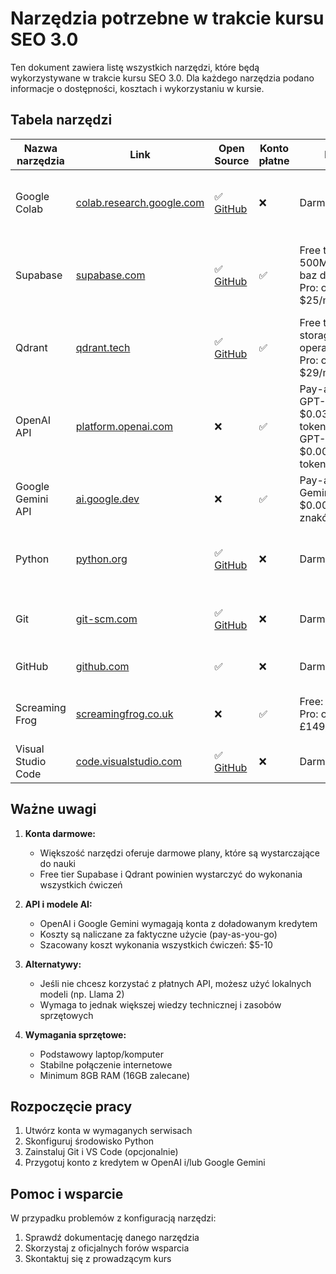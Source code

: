 # Narzędzia potrzebne w trakcie kursu SEO 3.0

Ten dokument zawiera listę wszystkich narzędzi, które będą wykorzystywane w trakcie kursu SEO 3.0. Dla każdego narzędzia podano informacje o dostępności, kosztach i wykorzystaniu w kursie.

## Tabela narzędzi

| Nazwa narzędzia | Link | Open Source | Konto płatne | Koszt | Tygodnie kursu | Wymagane | Komentarze |
|----------------|------|-------------|--------------|-------|----------------|----------|------------|
| Google Colab | [colab.research.google.com](https://colab.research.google.com) | ✅ [GitHub](https://github.com/googlecolab/colabtools) | ❌ | Darmowe | 2-4 | ✅ | Podstawowe narzędzie do pracy z kodem Python i modelami AI |
| Supabase | [supabase.com](https://supabase.com) | ✅ [GitHub](https://github.com/supabase/supabase) | ✅ | Free tier: 500MB, 50MB baz danych<br>Pro: od $25/miesiąc | 2-4 | ✅ | Baza danych PostgreSQL z rozszerzeniami do przechowywania wektorów |
| Qdrant | [qdrant.tech](https://qdrant.tech) | ✅ [GitHub](https://github.com/qdrant/qdrant) | ✅ | Free tier: 1GB storage, 100K operacji/miesiąc<br>Pro: od $29/miesiąc | 4 | ✅ | Baza danych wektorowa do przechowywania embeddingów |
| OpenAI API | [platform.openai.com](https://platform.openai.com) | ❌ | ✅ | Pay-as-you-go<br>GPT-4: $0.03/1K tokens<br>GPT-3.5: $0.002/1K tokens | 2-4 | ✅ | Dostęp do modeli GPT-4 i GPT-3.5 |
| Google Gemini API | [ai.google.dev](https://ai.google.dev) | ❌ | ✅ | Pay-as-you-go<br>Gemini Pro: $0.00025/1K znaków | 2-4 | ✅ | Dostęp do modelu Gemini Pro |
| Python | [python.org](https://python.org) | ✅ [GitHub](https://github.com/python/cpython) | ❌ | Darmowe | 2-4 | ✅ | Podstawowy język programowania używany w kursie |
| Git | [git-scm.com](https://git-scm.com) | ✅ [GitHub](https://github.com/git/git) | ❌ | Darmowe | 1-4 | ✅ | System kontroli wersji do zarządzania kodem |
| GitHub | [github.com](https://github.com) | ✅ | ❌ | Darmowe | 1-4 | ✅ | Platforma do hostowania repozytoriów Git |
| Screaming Frog | [screamingfrog.co.uk](https://www.screamingfrog.co.uk) | ❌ | ✅ | Free: 500 URL<br>Pro: od £149/rok | 4 | ❌ | Przydatne do crawlowania stron i analizy semantycznej |
| Visual Studio Code | [code.visualstudio.com](https://code.visualstudio.com) | ✅ [GitHub](https://github.com/microsoft/vscode) | ❌ | Darmowe | 1-4 | ❌ | Rekomendowane IDE do pracy z kodem |

## Ważne uwagi

1. **Konta darmowe:**
   - Większość narzędzi oferuje darmowe plany, które są wystarczające do nauki
   - Free tier Supabase i Qdrant powinien wystarczyć do wykonania wszystkich ćwiczeń

2. **API i modele AI:**
   - OpenAI i Google Gemini wymagają konta z doładowanym kredytem
   - Koszty są naliczane za faktyczne użycie (pay-as-you-go)
   - Szacowany koszt wykonania wszystkich ćwiczeń: $5-10

3. **Alternatywy:**
   - Jeśli nie chcesz korzystać z płatnych API, możesz użyć lokalnych modeli (np. Llama 2)
   - Wymaga to jednak większej wiedzy technicznej i zasobów sprzętowych

4. **Wymagania sprzętowe:**
   - Podstawowy laptop/komputer
   - Stabilne połączenie internetowe
   - Minimum 8GB RAM (16GB zalecane)

## Rozpoczęcie pracy

1. Utwórz konta w wymaganych serwisach
2. Skonfiguruj środowisko Python
3. Zainstaluj Git i VS Code (opcjonalnie)
4. Przygotuj konto z kredytem w OpenAI i/lub Google Gemini

## Pomoc i wsparcie

W przypadku problemów z konfiguracją narzędzi:
1. Sprawdź dokumentację danego narzędzia
2. Skorzystaj z oficjalnych forów wsparcia
3. Skontaktuj się z prowadzącym kurs 